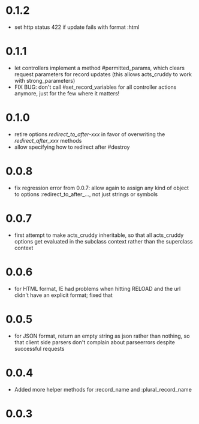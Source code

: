 0.1.2
=====
  * set http status 422 if update fails with format :html

0.1.1
=====
  * let controllers implement a method #permitted_params, which clears request parameters for record updates
    (this allows acts_cruddy to work with strong_parameters)
  * FIX BUG: don't call #set_record_variables for all controller actions anymore, just for the few where it matters!

0.1.0
=====

  * retire options *redirect_to_after-xxx* in favor of overwriting the *redirect_after_xxx* methods
  * allow specifying how to redirect after #destroy

0.0.8
=====

  * fix regression error from 0.0.7: allow again to assign any kind of object to options :redirect_to_after_..., not just strings or symbols

0.0.7
=====

  * first attempt to make acts_cruddy inheritable, so that all acts_cruddy options get evaluated in the subclass context rather than the superclass context

0.0.6
=====

  * for HTML format, IE had problems when hitting RELOAD and the url didn't have an explicit format; fixed that

0.0.5
=====

  * for JSON format, return an empty string as json rather than nothing, so that client side parsers don't complain about parseerrors despite successful requests

0.0.4
=====

  * Added more helper methods for :record_name and :plural_record_name

0.0.3
=====


